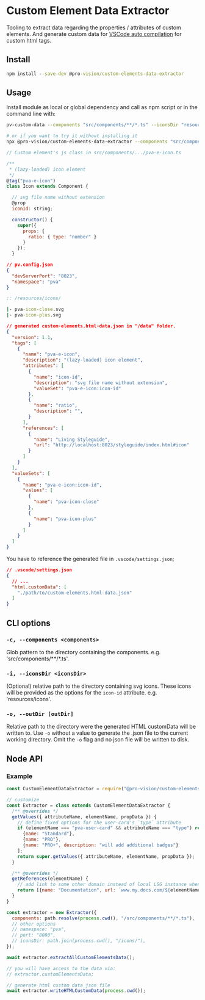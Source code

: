 # Custom Element Data Extractor

Tooling to extract data regarding the properties / attributes of custom elements. And generate custom data for [VSCode auto compilation](https://github.com/microsoft/vscode-html-languageservice/blob/main/docs/customData.md) for custom html tags.

## Install

```cmd
npm install --save-dev @pro-vision/custom-elements-data-extractor
```

## Usage

Install module as local or global dependency and call as npm script or in the command line with:

```sh
pv-custom-data --components "src/components/**/*.ts" --iconsDir "resources/icons/" --outDir "data/"

# or if you want to try it without installing it
npx @pro-vision/custom-elements-data-extractor --components "src/components/**/*.ts" --iconsDir "resources/icons/" --outDir "data/"
```

```js
// Custom element's js class in src/components/.../pva-e-icon.ts

/**
 * (lazy-loaded) icon element
 */
@tag("pva-e-icon")
class Icon extends Component {

  // svg file name without extension
  @prop
  iconId: string;

  constructor() {
    super({
      props: {
        ratio: { type: "number" }
      }
    });
  }
```

```json
// pv.config.json
{
  "devServerPort": "8023",
  "namespace": "pva"
}
```

```cmd
:: /resources/icons/

|- pva-icon-close.svg
|- pva-icon-plus.svg
```

```json
// generated custom-elements.html-data.json in "/data" folder.
{
  "version": 1.1,
  "tags": [
    {
      "name": "pva-e-icon",
      "description": "(lazy-loaded) icon element",
      "attributes": [
        {
          "name": "icon-id",
          "description": "svg file name without extension",
          "valueSet": "pva-e-icon:icon-id"
        },
        {
          "name": "ratio",
          "description": "",
        }
      ],
      "references": [
        {
          "name": "Living Styleguide",
          "url": "http://localhost:8023/styleguide/index.html#icon"
        }
      ]
    }
  ],
  "valueSets": [
    {
      "name": "pva-e-icon:icon-id",
      "values": [
        {
          "name": "pva-icon-close"
        },
        {
          "name": "pva-icon-plus"
        }
      ]
    }
  ]
}
```

You have to reference the generated file in `.vscode/settings.json`;

```json
// .vscode/settings.json
{
  // ...
  "html.customData": [
    "./path/to/custom-elements.html-data.json"
  ]
}
```

## CLI options

### `-c, --components <components>`

Glob pattern to the directory containing the components. e.g. 'src/components/**/*.ts'.

### `-i, --iconsDir <iconsDir>`

(Optional) relative path to the directory containing svg icons. These icons will be provided as the options for the `icon-id` attribute. e.g. 'resources/icons'.

### `-o, --outDir [outDir]`

Relative path to the directory were the generated HTML customData will be written to.
Use `-o` without a value to generate the .json file to the current working directory. Omit the `-o` flag and no json file will be written to disk.

## Node API

### Example

```javascript
const CustomElementDataExtractor = require("@pro-vision/custom-elements-data-extractor");

// customize
const Extractor = class extends CustomElementDataExtractor {
  /** @overrides */
  getValues({ attributeName, elementName, propData }) {
    // define fixed options for the user-card's `type` attribute
    if (elementName === "pva-user-card" && attributeName === "type") return [
      {name: "Standard"},
      {name: "PRO"},
      {name: "PRO+", description: "will add additional badges"}
    ];
    return super.getValues({ attributeName, elementName, propData });
  }

  /** @overrides */
  getReferences(elementName) {
    // add link to some other domain instead of local LSG instance when hovering over custom elements tags in VSCode
    return [{name: "Documentation", url: `www.my.docs.com/${elementName}`}]
  }
}

const extractor = new Extractor({
  components: path.resolve(process.cwd(), "/src/components/**/*.ts"),
  // other options
  // namespace: "pva",
  // port: "8080",
  // iconsDir: path.join(process.cwd(), "/icons/"),
});

await extractor.extractAllCustomElementsData();

// you will have access to the data via:
// extractor.customElementsData;

// generate html custom data json file
await extractor.writeHTMLCustomData(process.cwd());
```
